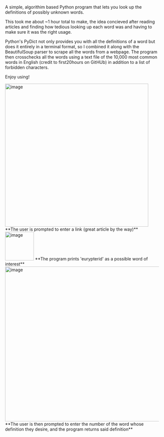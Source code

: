 A simple, algorithim based Python program that lets you look up the definitions of possibly unknown words. 

This took me about ~1 hour total to make, the idea concieved after reading articles and finding how tedious looking up each word was and having to make sure it was the right usage.

Python's PyDict not only provides you with all the definitions of a word but does it entirely in a terminal format, so I combined it along with the BeautifulSoup parser to scrape
all the words from a webpage. The program then crosschecks all the words using a text file of the 10,000 most common words in English (credit to first20hours on GitHUb) in addition to a list of forbidden characters.

Enjoy using!

<img width="469" alt="image" src="https://github.com/JasonD2626/ObscureDictionary/assets/107736333/05c53d7f-2f28-4f5a-9a01-3b44012113c0">
**The user is prompted to enter a link (great article by the way)**

<img width="94" alt="image" src="https://github.com/JasonD2626/ObscureDictionary/assets/107736333/8b9092dd-9ec5-4ad5-b97d-df4f16e3c7c8">
**The program prints 'eurypterid' as a possible word of interest**

<img width="508" alt="image" src="https://github.com/JasonD2626/ObscureDictionary/assets/107736333/257a4340-3c24-465b-8c49-8807a8850efc">
**The user is then prompted to enter the number of the word whose definition they desire, and the program returns said definition**



